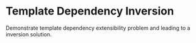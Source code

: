 # Template Dependency Inversion

Demonstrate template dependency extensibility problem and leading to a inversion
solution.
